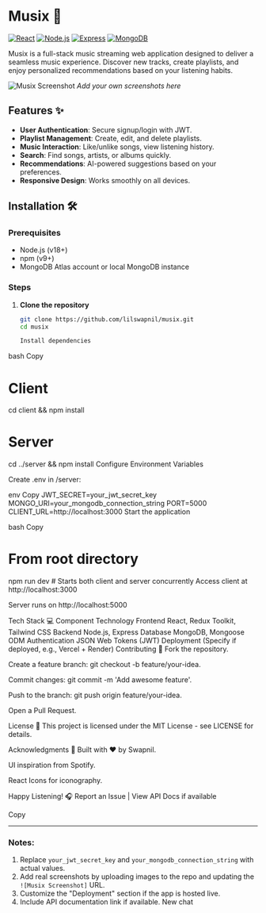 # Musix 🎵

[![React](https://img.shields.io/badge/React-18.2.0-blue)](https://react.dev/)
[![Node.js](https://img.shields.io/badge/Node.js-18.16.0-green)](https://nodejs.org/)
[![Express](https://img.shields.io/badge/Express-4.18.2-lightgrey)](https://expressjs.com/)
[![MongoDB](https://img.shields.io/badge/MongoDB-6.0.8-green)](https://www.mongodb.com/)

Musix is a full-stack music streaming web application designed to deliver a seamless music experience. Discover new tracks, create playlists, and enjoy personalized recommendations based on your listening habits.

![Musix Screenshot](client/public/screenshot.png) *Add your own screenshots here*

## Features ✨

- **User Authentication**: Secure signup/login with JWT.
- **Playlist Management**: Create, edit, and delete playlists.
- **Music Interaction**: Like/unlike songs, view listening history.
- **Search**: Find songs, artists, or albums quickly.
- **Recommendations**: AI-powered suggestions based on your preferences.
- **Responsive Design**: Works smoothly on all devices.

## Installation 🛠️

### Prerequisites
- Node.js (v18+)
- npm (v9+)
- MongoDB Atlas account or local MongoDB instance

### Steps
1. **Clone the repository**
   ```bash
   git clone https://github.com/lilswapnil/musix.git
   cd musix

   Install dependencies

bash
Copy
# Client
cd client && npm install

# Server
cd ../server && npm install
Configure Environment Variables

Create .env in /server:

env
Copy
JWT_SECRET=your_jwt_secret_key
MONGO_URI=your_mongodb_connection_string
PORT=5000
CLIENT_URL=http://localhost:3000
Start the application

bash
Copy
# From root directory
npm run dev  # Starts both client and server concurrently
Access client at http://localhost:3000

Server runs on http://localhost:5000

Tech Stack 💻
Component	Technology
Frontend	React, Redux Toolkit, Tailwind CSS
Backend	Node.js, Express
Database	MongoDB, Mongoose ODM
Authentication	JSON Web Tokens (JWT)
Deployment	(Specify if deployed, e.g., Vercel + Render)
Contributing 🤝
Fork the repository.

Create a feature branch: git checkout -b feature/your-idea.

Commit changes: git commit -m 'Add awesome feature'.

Push to the branch: git push origin feature/your-idea.

Open a Pull Request.

License 📄
This project is licensed under the MIT License - see LICENSE for details.

Acknowledgments 🙏
Built with ❤️ by Swapnil.

UI inspiration from Spotify.

React Icons for iconography.

Happy Listening! 🎧
Report an Issue | View API Docs if available

Copy

---

### Notes:
1. Replace `your_jwt_secret_key` and `your_mongodb_connection_string` with actual values.
2. Add real screenshots by uploading images to the repo and updating the `![Musix Screenshot]` URL.
3. Customize the "Deployment" section if the app is hosted live.
4. Include API documentation link if available.
New chat

